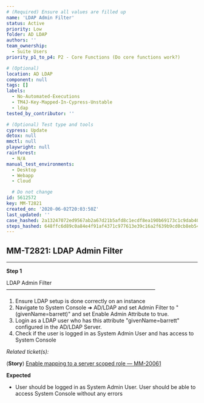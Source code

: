 ```yaml
---
# (Required) Ensure all values are filled up
name: 'LDAP Admin Filter'
status: Active
priority: Low
folder: AD LDAP
authors: ''
team_ownership:
  - Suite Users
priority_p1_to_p4: P2 - Core Functions (Do core functions work?)

# (Optional)
location: AD LDAP
component: null
tags: []
labels:
  - No-Automated-Executions
  - TM4J-Key-Mapped-In-Cypress-Unstable
  - ldap
tested_by_contributor: ''

# (Optional) Test type and tools
cypress: Update
detox: null
mmctl: null
playwright: null
rainforest:
  - N/A
manual_test_environments:
  - Desktop
  - Webapp
  - Cloud

  # Do not change
id: 5612572
key: MM-T2821
created_on: '2020-06-02T20:03:50Z'
last_updated: ''
case_hashed: 2a13247072ed9567ab2a67d21b5afd8c1ecdf8ea190b69173c1c9dab40603a2fd8128144b18f889a0e079f84aae0c3f4
steps_hashed: 648ffc6d89c0a84e4f91af4371c977613e39c16a2f639b9cd0cb8eb54ed3d32ebe7d72ded4264edd4f5dedd76aae9188
---
```


<!-- (Auto-generated) Based on frontmatter's "key" and "name" -->

## MM-T2821: LDAP Admin Filter

---

**Step 1**

LDAP Admin Filter\
————————————————————————————

1. Ensure LDAP setup is done correctly on an instance
2. Navigate to System Console ➜ AD/LDAP and set Admin Filter to "(givenName=barrett)" and set Enable Admin Attribute to true.
3. Login as a LDAP user who has this attribute "givenName=barrett" configured in the AD/LDAP Server.
4. Check if the user is logged in as System Admin User and has access to System Console

_Related ticket(s):_

(**Story**) [Enable mapping to a server scoped role — MM-20061](https://mattermost.atlassian.net/browse/MM-20061)

**Expected**

- User should be logged in as System Admin User. User should be able to access System Console without any errors
